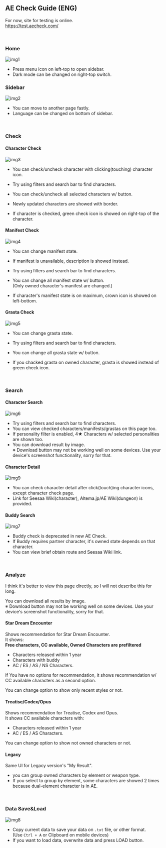 ## AE Check Guide (ENG)
For now, site for testing is online.   
https://test.aecheck.com/

<br>

### Home
![img1]
- Press menu icon on left-top to open sidebar.
- Dark mode can be changed on right-top switch.

### Sidebar
![img2]
- You can move to another page fastly.
- Language can be changed on bottom of sidebar.

<br>

### Check 

#### Character Check
![img3]
- You can check/uncheck character with clicking(touching) character icon.
- Try using filters and search bar to find characters.
- You can check/uncheck all selected characters w/ button.
- Newly updated characters are showed with border.

- If character is checked, green check icon is showed on right-top of the character.   
 

#### Manifest Check
![img4]
- You can change manifest state.
- If manifest is unavailable, description is showed instead.
- Try using filters and search bar to find characters.
- You can change all manifest state w/ button.   
(Only owned character's manifest are changed.)

- If character's manifest state is on maximum, crown icon is showed on left-bottom.

#### Grasta Check
![img5]
- You can change grasta state.
- Try using filters and search bar to find characters.
- You can change all grasta state w/ button.   

- If you chacked grasta on owned character, grasta is showed instead of green check icon.

<br>

### Search
 
#### Character Search
![img6]
- Try using filters and search bar to find characters.
- You can view checked characters/manifests/grastas on this page too.
- If personality filter is enabled, 4★ Characters w/ selected personalities are shown too.
- You can download result by image.   
※ Download button may not be working well on some devices. Use your device's screenshot functionality, sorry for that.

#### Character Detail
![img9]
- You can check character detail after click(touch)ing character icons, except character check page.
- Link for Seesaa Wiki(character), Altema.jp/AE Wiki(dungeon) is provided.

#### Buddy Search
![img7]
- Buddy check is deprecated in new AE Check.
- If Buddy requires partner character, it's owned state depends on that character.
- You can view brief obtain route and Seesaa Wiki link.
 
<br>

### Analyze
I think it's better to view this page directly, so I will not describe this for long.

You can download all results by image.   
※ Download button may not be working well on some devices. Use your device's screenshot functionality, sorry for that.

#### Star Dream Encounter
Shows recommendation for Star Dream Encounter.   
It shows:   
**Free characters, CC available, Owned Characters are prefiltered**
- Characters released within 1 year
- Characters with buddy
- AC / ES / AS / NS Characters.

If You have no options for recommendation,
it shows recommendation w/ CC available characters as a second option.

You can change option to show only recent styles or not.

#### Treatise/Codex/Opus
Shows recommendation for Treatise, Codex and Opus.   
It shows CC available characters with:   
- Characters released within 1 year
- AC / ES / AS Characters.

You can change option to show not owned characters or not.

#### Legacy
Same UI for Legacy version's "My Result".
- you can group owned characters by element or weapon type.
- If you select to group by element, some characters are showed 2 times because dual-element character is in AE.

<br>

### Data Save&Load
![img8]
- Copy current data to save your data on `.txt` file, or other format.   
(Use `Ctrl + A` or Clipboard on mobile devices)
- If you want to load data, overwrite data and press LOAD button.



[img1]: ../image/guide1.png
[img2]: ../image/guide2.png
[img3]: ../image/guide3.png
[img4]: ../image/guide4.png
[img5]: ../image/guide5.png
[img6]: ../image/guide6.png
[img7]: ../image/guide7.png
[img8]: ../image/guide8.png
[img9]: ../image/guide9.png
